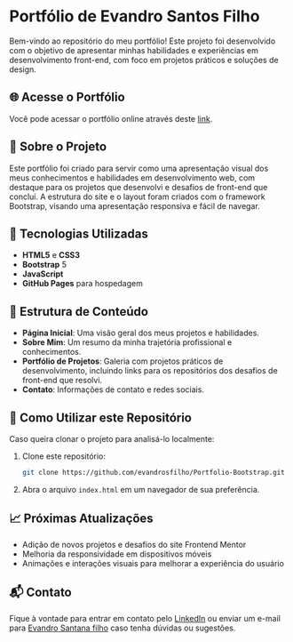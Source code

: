 # Portfólio de Evandro Santos Filho

Bem-vindo ao repositório do meu portfólio! Este projeto foi desenvolvido com o objetivo de apresentar minhas habilidades e experiências em desenvolvimento front-end, com foco em projetos práticos e soluções de design.

## 🌐 Acesse o Portfólio

Você pode acessar o portfólio online através deste [link](https://evandrosfilho.github.io/Portfolio-Bootstrap/).

## 📑 Sobre o Projeto

Este portfólio foi criado para servir como uma apresentação visual dos meus conhecimentos e habilidades em desenvolvimento web, com destaque para os projetos que desenvolvi e desafios de front-end que concluí. A estrutura do site e o layout foram criados com o framework Bootstrap, visando uma apresentação responsiva e fácil de navegar.

## 🎨 Tecnologias Utilizadas

- **HTML5** e **CSS3**
- **Bootstrap** 5
- **JavaScript**
- **GitHub Pages** para hospedagem

## 📂 Estrutura de Conteúdo

- **Página Inicial**: Uma visão geral dos meus projetos e habilidades.
- **Sobre Mim**: Um resumo da minha trajetória profissional e conhecimentos.
- **Portfólio de Projetos**: Galeria com projetos práticos de desenvolvimento, incluindo links para os repositórios dos desafios de front-end que resolvi.
- **Contato**: Informações de contato e redes sociais.

## 🚀 Como Utilizar este Repositório

Caso queira clonar o projeto para analisá-lo localmente:

1. Clone este repositório:
   ```bash
   git clone https://github.com/evandrosfilho/Portfolio-Bootstrap.git
2. Abra o arquivo ```index.html``` em um navegador de sua preferência.

## 📈 Próximas Atualizações

- Adição de novos projetos e desafios do site Frontend Mentor
- Melhoria da responsividade em dispositivos móveis
- Animações e interações visuais para melhorar a experiência do usuário

## 📬 Contato

Fique à vontade para entrar em contato pelo [LinkedIn](https://www.linkedin.com/in/evandro-santana-filho/) 
ou enviar um e-mail para [Evandro Santana filho](https://mail.google.com/mail/u/0/?tab=rm&ogbl#inbox?compose=new) caso tenha dúvidas ou sugestões.
